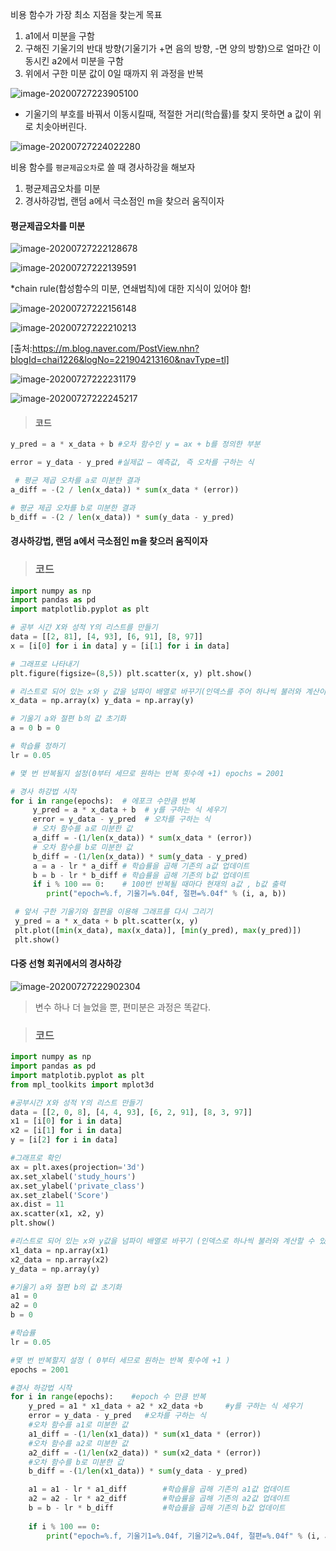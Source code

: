 비용 함수가 가장 최소 지점을 찾는게 목표



1. a1에서 미분을 구함
2. 구해진 기울기의 반대 방향(기울기가 +면 음의 방향, -면 양의 방향)으로 얼마간 이동시킨 a2에서 미분을 구함
3. 위에서 구한 미분 값이 0일 때까지 위 과정을 반복

![image-20200727223905100](./src/image-20200727223905100.png)

- 기울기의 부호를 바꿔서 이동시킬때, 적절한 거리(학습률)를 찾지 못하면 a 값이 위로 치솟아버린다.



![image-20200727224022280](./src/image-20200727224022280.png)

비용 함수를 `평균제곱오차`로 쓸 때 경사하강을 해보자

1. 평균제곱오차를 미분
2. 경사하강법, 랜덤 a에서 극소점인 m을 찾으러 움직이자



#### 평균제곱오차를 미분

![image-20200727222128678](./src/image-20200727222128678.png)

![image-20200727222139591](./src/image-20200727222139591.png)

*chain rule(합성함수의 미분, 연쇄법칙)에 대한 지식이 있어야 함!

![image-20200727222156148](./src/image-20200727222156148.png)

![image-20200727222210213](./src/image-20200727222210213.png)

[출처:https://m.blog.naver.com/PostView.nhn?blogId=chai1226&logNo=221904213160&navType=tl]

![image-20200727222231179](./src/image-20200727222231179.png)

![image-20200727222245217](./src/image-20200727222245217.png)



> #### 코드

```python
y_pred = a * x_data + b #오차 함수인 y = ax + b를 정의한 부분

error = y_data - y_pred #실제값 – 예측값, 즉 오차를 구하는 식 

 # 평균 제곱 오차를 a로 미분한 결과 
a_diff = -(2 / len(x_data)) * sum(x_data * (error)) 

# 평균 제곱 오차를 b로 미분한 결과 
b_diff = -(2 / len(x_data)) * sum(y_data - y_pred)
```



#### 경사하강법, 랜덤 a에서 극소점인 m을 찾으러 움직이자

> ### 코드

```python
import numpy as np 
import pandas as pd 
import matplotlib.pyplot as plt  

# 공부 시간 X와 성적 Y의 리스트를 만들기 
data = [[2, 81], [4, 93], [6, 91], [8, 97]] 
x = [i[0] for i in data] y = [i[1] for i in data]  

# 그래프로 나타내기 
plt.figure(figsize=(8,5)) plt.scatter(x, y) plt.show()

# 리스트로 되어 있는 x와 y 값을 넘파이 배열로 바꾸기(인덱스를 주어 하나씩 불러와 계산이 가능하게 하기 위함) 
x_data = np.array(x) y_data = np.array(y)  

# 기울기 a와 절편 b의 값 초기화 
a = 0 b = 0  

# 학습률 정하기 
lr = 0.05  

# 몇 번 반복될지 설정(0부터 세므로 원하는 반복 횟수에 +1) epochs = 2001 

# 경사 하강법 시작 
for i in range(epochs):  # 에포크 수만큼 반복     
     y_pred = a * x_data + b  # y를 구하는 식 세우기
     error = y_data - y_pred  # 오차를 구하는 식
     # 오차 함수를 a로 미분한 값
     a_diff = -(1/len(x_data)) * sum(x_data * (error))
     # 오차 함수를 b로 미분한 값
     b_diff = -(1/len(x_data)) * sum(y_data - y_pred)
     a = a - lr * a_diff # 학습률을 곱해 기존의 a값 업데이트
     b = b - lr * b_diff # 학습률을 곱해 기존의 b값 업데이트
     if i % 100 == 0:    # 100번 반복될 때마다 현재의 a값 , b값 출력 
        print("epoch=%.f, 기울기=%.04f, 절편=%.04f" % (i, a, b)) 

 # 앞서 구한 기울기와 절편을 이용해 그래프를 다시 그리기
 y_pred = a * x_data + b plt.scatter(x, y)
 plt.plot([min(x_data), max(x_data)], [min(y_pred), max(y_pred)])
 plt.show()
```



#### 다중 선형 회귀에서의 경사하강

![image-20200727222902304](./src/image-20200727222902304.png)

> 변수 하나 더 늘었을 뿐, 편미분은 과정은 똑같다.



> ### 코드

```python
import numpy as np 
import pandas as pd
import matplotib.pyplot as plt
from mpl_toolkits import mplot3d

#공부시간 X와 성적 Y의 리스트 만들기
data = [[2, 0, 8], [4, 4, 93], [6, 2, 91], [8, 3, 97]]
x1 = [i[0] for i in data]
x2 = [i[1] for i in data]
y = [i[2] for i in data]

#그래프로 확인
ax = plt.axes(projection='3d')
ax.set_xlabel('study_hours')
ax.set_ylabel('private_class')
ax.set_zlabel('Score')
ax.dist = 11
ax.scatter(x1, x2, y)
plt.show()

#리스트로 되어 있는 x와 y값을 넘파이 배열로 바꾸기 (인덱스로 하나씩 불러와 계산할 수 있도록 하기 위함)
x1_data = np.array(x1)
x2_data = np.array(x2)
y_data = np.array(y)

#기울기 a와 절편 b의 값 초기화
a1 = 0
a2 = 0
b = 0

#학습률
lr = 0.05

#몇 번 반복할지 설정 ( 0부터 세므로 원하는 반복 횟수에 +1 )
epochs = 2001

#경사 하강법 시작
for i in range(epochs):    #epoch 수 만큼 반복
    y_pred = a1 * x1_data + a2 * x2_data +b     #y를 구하는 식 세우기
    error = y_data - y_pred   #오차를 구하는 식   
    #오차 함수를 a1로 미분한 값
    a1_diff = -(1/len(x1_data)) * sum(x1_data * (error))
    #오차 함수를 a2로 미분한 값
    a2_diff = -(1/len(x2_data)) * sum(x2_data * (error))
    #오차 함수를 b로 미분한 값
    b_diff = -(1/len(x1_data)) * sum(y_data - y_pred)

    a1 = a1 - lr * a1_diff        #학습률을 곱해 기존의 a1값 업데이트
    a2 = a2 - lr * a2_diff        #학습률을 곱해 기존의 a2값 업데이트
    b = b - lr * b_diff           #학습률을 곱해 기존의 b값 업데이트
    
    if i % 100 == 0:
        print("epoch=%.f, 기울기1=%.04f, 기울기2=%.04f, 절편=%.04f" % (i, a1, a2, b))
```
